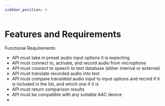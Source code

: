 ```yaml
---
sidebar_position: 4
---
```


# Features and Requirements

Functional Requirements
<ul>
  <li>API must take in preset audio input options it is expecting</li>
  <li>API must connect to, activate, and record audio from microphone</li>
  <li>API must connect to speech to text database (either internal or external)</li>
  <li>API must translate recorded audio into text</li>
  <li>API must compare translated audio input to input options and record if it is included in the list, and which one if it is</li>
  <li>API must return comparison results</li>
  <li>API must be compatible with any suitable AAC device</li>
  <li></li>
</ul>
